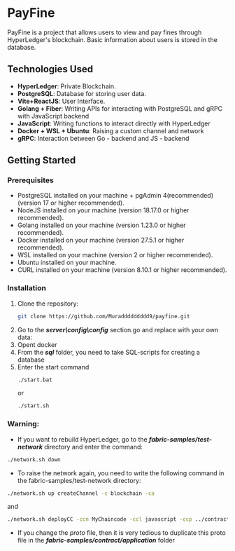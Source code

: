 # PayFine

PayFine is a project that allows users to view and pay fines through HyperLedger's blockchain. Basic information about users is stored in the database.

## Technologies Used

- **HyperLedger**: Private Blockchain.
- **PostgreSQL**: Database for storing user data.
- **Vite+ReactJS**: User Interface.
- **Golang + Fiber**: Writing APIs for interacting with PostgreSQL and gRPC with JavaScript backend
- **JavaScript**: Writing functions to interact directly with HyperLedger
- **Docker + WSL + Ubuntu**: Raising a custom channel and network
- **gRPC**: Interaction between Go - backend and JS - backend

## Getting Started

### Prerequisites

- PostgreSQL installed on your machine + pgAdmin 4(recommended) (version 17 or higher recommended).
- NodeJS installed on your machine (version 18.17.0 or higher recommended).
- Golang installed on your machine (version 1.23.0  or higher recommended).
- Docker installed on your machine (version 27.5.1 or higher recommended).
- WSL installed on your machine (version 2 or higher recommended).
- Ubuntu installed on your machine.
- CURL installed on your machine (version 8.10.1 or higher recommended).

### Installation

1. Clone the repository:
   ```bash
   git clone https://github.com/Muraddddddddd9/payfine.git
   ```
2. Go to the ***server\config\config*** section.go and replace with your own data:
3. Opent docker
4. From the ***sql*** folder, you need to take SQL-scripts for creating a database 
5. Enter the start command
   ```bash
   ./start.bat
   ```
   or
   ```bash
   ./start.sh
   ```

### Warning:

- If you want to rebuild HyperLedger, go to the ***fabric-samples/test-network*** directory and enter the command:
```bash
./network.sh down
```
- To raise the network again, you need to write the following command in the fabric-samples/test-network directory:
```bash
./network.sh up createChannel -c blockchain -ca
```
and
```bash
./network.sh deployCC -ccn MyChaincode -ccl javascript -ccp ../contract/chaincode -c blockchain -cci InitLedger
```
- If you change the *proto* file, then it is very tedious to duplicate this proto file in the ***fabric-samples/contract/application*** folder